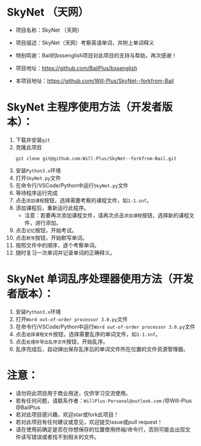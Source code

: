 # SkyNet （天网）
- 项目名称：SkyNet （天网）
- 项目描述：SkyNet（天网）考察英语单词，并附上单词释义

- 特别鸣谢：Bail的bssenglish项目对此项目的支持与帮助，再次感谢！

- 项目地址：https://github.com/BailPlus/bssenglish

- 本项目地址：https://github.com/Will-Plus/SkyNet--forkfrom-Bail

# SkyNet 主程序使用方法（开发者版本）：

1. 下载并安装`git`
2. 克隆此项目
    ```
    git clone git@github.com:Will-Plus/SkyNet--forkfrom-Bail.git
    ```
3. 安装`Python3.x`环境
4. 打开`SkyNet.py`文件
5. 在命令行/VSCode/Python中运行`SkyNet.py`文件
6. 等待程序运行完成
7. 点击`添加课程`按钮，选择需要考察的课程文件，如`1-1.snf`。
8. 添加课程后，重新运行此程序。
   - 注意：若要再次添加课程文件，请再次点击`添加课程`按钮，选择新的课程文件，进行添加。
9.  点击`记忆`按钮，开始考试。
10. 点击`默写`按钮，开始默写单词。   
11. 按照文件中的顺序，逐个考察单词。
12. 随时复习一次单词并记录单词的正确释义。
# SkyNet 单词乱序处理器使用方法（开发者版本）：
1. 安装`Python3.x`环境
2. 打开`Word out-of-order processor 3.0.py`文件
3. 在命令行/VSCode/Python中运行`Word out-of-order processor 3.0.py`文件 
4. 点击`选择课程文件`按钮，选择需要乱序的单词文件，如`1-1.snf`。
5. 点击`处理并导出乱序文件`按钮，开始乱序。
6. 乱序完成后，自动弹出保存乱序后的单词文件所在位置的文件资源管理器。
# 注意：
- 请勿将此项目用于商业用途，仅供学习交流使用。
- 若有任何问题，请联系作者：`WillPlus-Personal@outlook.com` /@Will-Plus @BailPlus
- 若对此项目感兴趣，欢迎star或fork此项目！
- 若对此项目有任何建议或意见，欢迎提交issue或pull request！
- 请在使用前确定是否在你想保存的位置使用终端/命令行，否则可能会出现文件读写错误或者找不到相关的文件。